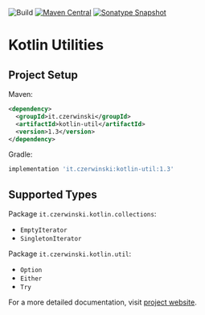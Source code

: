 ![Build](https://github.com/sczerwinski/kotlin-util/workflows/Build/badge.svg)
[![Maven Central](https://img.shields.io/maven-central/v/it.czerwinski/kotlin-util.svg)](https://repo1.maven.org/maven2/it/czerwinski/kotlin-util/)
[![Sonatype Snapshot](https://img.shields.io/nexus/s/https/oss.sonatype.org/it.czerwinski/kotlin-util.svg)](https://oss.sonatype.org/content/repositories/snapshots/it/czerwinski/kotlin-util/)

# Kotlin Utilities

## Project Setup

Maven:
```xml
<dependency>
  <groupId>it.czerwinski</groupId>
  <artifactId>kotlin-util</artifactId>
  <version>1.3</version>
</dependency>
```

Gradle:
```groovy
implementation 'it.czerwinski:kotlin-util:1.3'
```

## Supported Types

Package `it.czerwinski.kotlin.collections`:
* `EmptyIterator`
* `SingletonIterator`

Package `it.czerwinski.kotlin.util`:
* `Option`
* `Either`
* `Try`

For a more detailed documentation, visit
[project website](https://czerwinski.it/projects/kotlin-util/).
